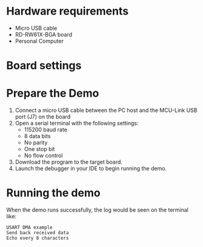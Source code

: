 Hardware requirements
=====================
- Micro USB cable
- RD-RW61X-BGA board
- Personal Computer

Board settings
============


Prepare the Demo
===============
1.  Connect a micro USB cable between the PC host and the MCU-Link USB port (J7) on the board
2.  Open a serial terminal with the following settings:
    - 115200 baud rate
    - 8 data bits
    - No parity
    - One stop bit
    - No flow control
3.  Download the program to the target board.
4.  Launch the debugger in your IDE to begin running the demo.

Running the demo
================
When the demo runs successfully, the log would be seen on the terminal like:

~~~~~~~~~~~~~~~~~~~~~~~~~~~~~~
USART DMA example
Send back received data
Echo every 8 characters
~~~~~~~~~~~~~~~~~~~~~~~~~~~~~~
